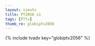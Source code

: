 ```yaml
--- 
layout: sieutv
title: PT2056 s1
tags: [PTtv]
thumb_re: globiptv2056
---
```

{% include tvadv key="globiptv2056" %} 
